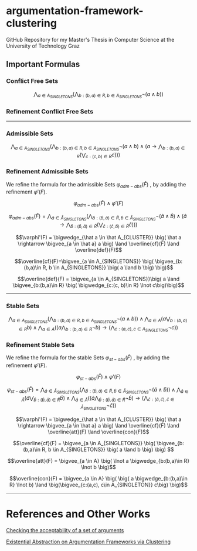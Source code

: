 # argumentation-framework-clustering
GitHub Repository for my Master's Thesis in Computer Science at the University of Technology Graz

## Important Formulas

### Conflict Free Sets
$$ \bigwedge_{a \in A_{SINGLETONS}} \big( \bigwedge_{b:(b,a)\in R, b \in A_{SINGLETONS}} \lnot \big( a \wedge b \big) \big)$$

### Refinement Conflict Free Sets

---
### Admissible Sets
$$ \bigwedge_{a \in A_{SINGLETONS}} \big( \bigwedge_{b:(b,a)\in R, b \in A_{SINGLETONS}} \lnot \big( a \wedge b \big) \land \big( a \rightarrow \bigwedge_{b:(b,a) \in R} \big( \bigvee_{c:(c,b) \in R} c\big) \big)\big)$$


### Refinement Admissible Sets
We refine the formula for the admissible Sets $\varphi_{adm-abs}(\hat F)$ , by adding the refinement $\varphi'(F)$.

$$ \varphi_{adm-abs}(\hat F) \land \varphi'(F) $$


$$\varphi_{adm-abs}(\hat F) = \bigwedge_{\hat a \in \hat A_{SINGLETONS}} \big( \bigwedge_{\hat b:(\hat b,\hat a)\in \hat R, \hat b \in \hat A_{SINGLETONS}} \lnot \big( \hat a \wedge \hat b \big) \land \big( \hat a \rightarrow \bigwedge_{\hat b:(\hat b,\hat a) \in \hat R} \big( \bigvee_{\hat c:(\hat c,\hat b) \in \hat R} \hat c\big) \big)\big)$$


$$\varphi'(F) = \bigwedge_{\hat a \in \hat A_{CLUSTER}} \big( \hat a \rightarrow \bigvee_{a \in \hat a} a \big)  \land \overline{cf}(F) \land \overline{def}(F)$$

$$\overline{cf}(F)=\bigvee_{a \in A_{SINGLETONS}} \big( \bigvee_{b:(b,a)\in R, b \in A_{SINGLETONS}} \big( a \land b \big) \big)$$

$$\overline{def}(F) = \bigvee_{a \in A_{SINGLETONS}}\big( a \land \bigvee_{b:(b,a)\in R} \big( \bigwedge_{c:(c, b)\in R} \lnot c\big)\big)$$

---

### Stable Sets 
$$ \bigwedge_{a \in A_{SINGLETONS}} \big( \bigwedge_{b:(b,a)\in R, b \in A_{SINGLETONS}} \lnot \big( a \wedge b \big) \big) \land \bigwedge_{a \in A} \big( a \bigvee_{b:(b,a)\in R} b\big) \land \bigwedge_{a \in A} \big( \big(  a \bigwedge_{b:(b,a) \in R} \lnot b\big)  \rightarrow \big( \bigwedge_{c:(a,c), c \in A_{SINGLETONS}} \lnot c\big) \big)$$


### Refinement Stable Sets
We refine the formula for the stable Sets $\varphi_{st-abs}(\hat F)$ , by adding the refinement $\varphi'(F)$.

$$ \varphi_{st-abs}(\hat F) \land \varphi'(F) $$

$$\varphi_{st-abs}(\hat F) = \bigwedge_{\hat a \in \hat A_{SINGLETONS}} \big( \bigwedge_{\hat b:(\hat b,\hat a)\in \hat R, \hat b \in \hat A_{SINGLETONS}} \lnot \big( \hat a \wedge \hat b \big) \big) \land \bigwedge_{\hat a \in \hat A} \big( \hat a \bigvee_{\hat b:(\hat b,\hat a)\in \hat R} \hat b\big) \land \bigwedge_{\hat a \in \hat A} \big( \big(  \hat a \bigwedge_{\hat b:(\hat b,\hat a) \in \hat R} \lnot \hat b\big)  \rightarrow \big( \bigwedge_{\hat c:(\hat a,\hat c), \hat c \in \hat A_{SINGLETONS}} \lnot \hat c\big) \big)$$

$$\varphi'(F) = \bigwedge_{\hat a \in \hat A_{CLUSTER}} \big( \hat a \rightarrow \bigvee_{a \in \hat a} a \big)  \land \overline{cf}(F) \land \overline{att}(F) \land \overline{con}(F)$$

$$\overline{cf}(F) = \bigvee_{a \in A_{SINGLETONS}} \big( \bigvee_{b:(b,a)\in R, b \in A_{SINGLETONS}} \big( a \land b \big) \big) $$

$$\overline{att}(F) = \bigvee_{a \in A} \big( \lnot a \bigwedge_{b:(b,a)\in R} \lnot b \big)$$

$$\overline{con}(F) = \bigvee_{a \in A} \big( \big( a \bigwedge_{b:(b,a)\in R} \lnot b) \land \big(\bigvee_{c:(a,c), c\in A_{SINGLETON}} c\big) \big)$$

---

# References and Other Works
[Checking the acceptability of a set of arguments](https://www.pims.math.ca/science/2004/NMR/papers/paper08.pdf)

[Existential Abstraction on Argumentation Frameworks via Clustering](https://proceedings.kr.org/2021/52/kr2021-0052-saribatur-et-al.pdf)

